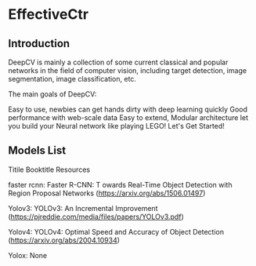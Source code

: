 # EffectiveCtr

## Introduction
DeepCV is mainly a collection of some current classical and popular networks in the field of computer vision, including target detection, image segmentation, image classification, etc.

The main goals of DeepCV:

Easy to use, newbies can get hands dirty with deep learning quickly
Good performance with web-scale data
Easy to extend, Modular architecture let you build your Neural network like playing LEGO!
Let's Get Started!

## Models List

Titile	Booktitle	Resources

faster rcnn:	Faster R-CNN: T owards Real-Time Object Detection with Region Proposal Networks (https://arxiv.org/abs/1506.01497)

Yolov3:  YOLOv3: An Incremental Improvement (https://pjreddie.com/media/files/papers/YOLOv3.pdf)

Yolov4:  YOLOv4: Optimal Speed and Accuracy of Object Detection (https://arxiv.org/abs/2004.10934)

Yolox:  None 
